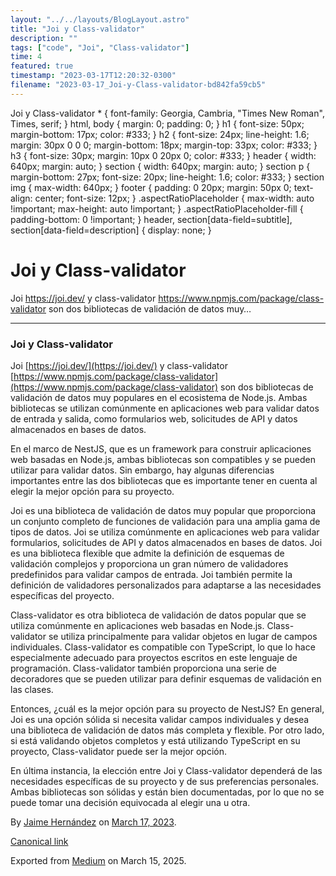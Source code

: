 ```yaml
---
layout: "../../layouts/BlogLayout.astro"
title: "Joi y Class-validator"
description: ""
tags: ["code", "Joi", "Class-validator"]
time: 4
featured: true
timestamp: "2023-03-17T12:20:32-0300"
filename: "2023-03-17_Joi-y-Class-validator-bd842fa59cb5"
---
```


Joi y Class-validator \* { font-family: Georgia, Cambria, "Times New Roman", Times, serif; } html, body { margin: 0; padding: 0; } h1 { font-size: 50px; margin-bottom: 17px; color: #333; } h2 { font-size: 24px; line-height: 1.6; margin: 30px 0 0 0; margin-bottom: 18px; margin-top: 33px; color: #333; } h3 { font-size: 30px; margin: 10px 0 20px 0; color: #333; } header { width: 640px; margin: auto; } section { width: 640px; margin: auto; } section p { margin-bottom: 27px; font-size: 20px; line-height: 1.6; color: #333; } section img { max-width: 640px; } footer { padding: 0 20px; margin: 50px 0; text-align: center; font-size: 12px; } .aspectRatioPlaceholder { max-width: auto !important; max-height: auto !important; } .aspectRatioPlaceholder-fill { padding-bottom: 0 !important; } header, section\[data-field=subtitle\], section\[data-field=description\] { display: none; }

Joi y Class-validator
=====================

Joi https://joi.dev/ y class-validator https://www.npmjs.com/package/class-validator son dos bibliotecas de validación de datos muy…

* * *

### Joi y Class-validator

Joi [https://joi.dev/](https://joi.dev/) y class-validator [https://www.npmjs.com/package/class-validator](https://www.npmjs.com/package/class-validator) son dos bibliotecas de validación de datos muy populares en el ecosistema de Node.js. Ambas bibliotecas se utilizan comúnmente en aplicaciones web para validar datos de entrada y salida, como formularios web, solicitudes de API y datos almacenados en bases de datos.

En el marco de NestJS, que es un framework para construir aplicaciones web basadas en Node.js, ambas bibliotecas son compatibles y se pueden utilizar para validar datos. Sin embargo, hay algunas diferencias importantes entre las dos bibliotecas que es importante tener en cuenta al elegir la mejor opción para su proyecto.

Joi es una biblioteca de validación de datos muy popular que proporciona un conjunto completo de funciones de validación para una amplia gama de tipos de datos. Joi se utiliza comúnmente en aplicaciones web para validar formularios, solicitudes de API y datos almacenados en bases de datos. Joi es una biblioteca flexible que admite la definición de esquemas de validación complejos y proporciona un gran número de validadores predefinidos para validar campos de entrada. Joi también permite la definición de validadores personalizados para adaptarse a las necesidades específicas del proyecto.

Class-validator es otra biblioteca de validación de datos popular que se utiliza comúnmente en aplicaciones web basadas en Node.js. Class-validator se utiliza principalmente para validar objetos en lugar de campos individuales. Class-validator es compatible con TypeScript, lo que lo hace especialmente adecuado para proyectos escritos en este lenguaje de programación. Class-validator también proporciona una serie de decoradores que se pueden utilizar para definir esquemas de validación en las clases.

Entonces, ¿cuál es la mejor opción para su proyecto de NestJS? En general, Joi es una opción sólida si necesita validar campos individuales y desea una biblioteca de validación de datos más completa y flexible. Por otro lado, si está validando objetos completos y está utilizando TypeScript en su proyecto, Class-validator puede ser la mejor opción.

En última instancia, la elección entre Joi y Class-validator dependerá de las necesidades específicas de su proyecto y de sus preferencias personales. Ambas bibliotecas son sólidas y están bien documentadas, por lo que no se puede tomar una decisión equivocada al elegir una u otra.

By [Jaime Hernández](https://medium.com/@devjaime) on [March 17, 2023](https://medium.com/p/bd842fa59cb5).

[Canonical link](https://medium.com/@devjaime/joi-y-class-validator-bd842fa59cb5)

Exported from [Medium](https://medium.com) on March 15, 2025.